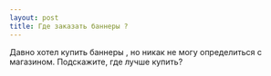 ```yaml
---
layout: post 
title: Где заказать баннеры ? 
--- 
```

Давно хотел купить баннеры , но никак не могу определиться с магазином. Подскажите, где лучше купить?